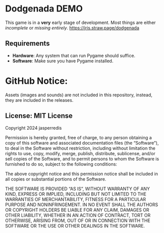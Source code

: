 # Dodgenada DEMO

This game is in a **very** early stage of development. Most things are either *incomplete* or *missing entirely*.
https://jris.straw.page/dodgenada

## Requirements
- **Hardware**: Any system that can run Pygame should suffice.
- **Software**: Make sure you have Pygame installed.

# GitHub Notice:
Assets (images and sounds) are not included in this repository, instead, they are included in the releases.

## License: MIT License
Copyright 2024 jasperredis

Permission is hereby granted, free of charge, to any person obtaining a copy of this software and associated documentation files (the “Software”), to deal in the Software without restriction, including without limitation the rights to use, copy, modify, merge, publish, distribute, sublicense, and/or sell copies of the Software, and to permit persons to whom the Software is furnished to do so, subject to the following conditions:

The above copyright notice and this permission notice shall be included in all copies or substantial portions of the Software.

THE SOFTWARE IS PROVIDED “AS IS”, WITHOUT WARRANTY OF ANY KIND, EXPRESS OR IMPLIED, INCLUDING BUT NOT LIMITED TO THE WARRANTIES OF MERCHANTABILITY, FITNESS FOR A PARTICULAR PURPOSE AND NONINFRINGEMENT. IN NO EVENT SHALL THE AUTHORS OR COPYRIGHT HOLDERS BE LIABLE FOR ANY CLAIM, DAMAGES OR OTHER LIABILITY, WHETHER IN AN ACTION OF CONTRACT, TORT OR OTHERWISE, ARISING FROM, OUT OF OR IN CONNECTION WITH THE SOFTWARE OR THE USE OR OTHER DEALINGS IN THE SOFTWARE.
